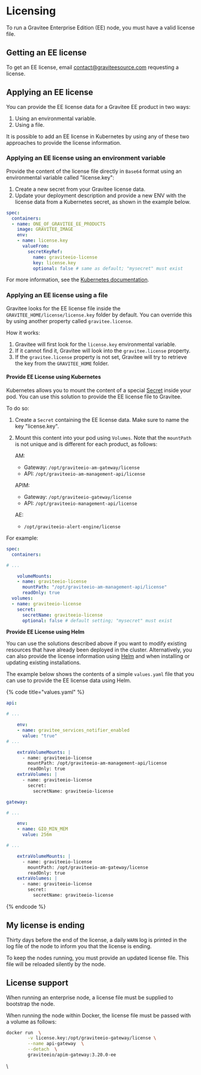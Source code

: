 # Licensing

To run a Gravitee Enterprise Edition (EE) node, you must have a valid license file.

## Getting an EE license

To get an EE license, email [contact@graviteesource.com](mailto:contact@graviteesource.com) requesting a license.

## Applying an EE license

You can provide the EE license data for a Gravitee EE product in two ways:

1. Using an environmental variable.
2. Using a file.

It is possible to add an EE license in Kubernetes by using any of these two approaches to provide the license information.

### Applying an EE license using an environment variable

Provide the content of the license file directly in `Base64` format using an environmental variable called "license.key":

1. Create a new secret from your Gravitee license data.
2. Update your deployment description and provide a new ENV with the license data from a Kubernetes secret, as shown in the example below.

```yaml
spec:
  containers:
  - name: ONE_OF_GRAVITEE_EE_PRODUCTS
    image: GRAVITEE_IMAGE
    env:
    - name: license.key
      valueFrom:
        secretKeyRef:
          name: graviteeio-license
          key: license.key
          optional: false # same as default; "mysecret" must exist
```

For more information, see the [Kubernetes documentation](https://kubernetes.io/docs/tasks/inject-data-application/define-environment-variable-container).

### Applying an EE license using a file

Gravitee looks for the EE license file inside the `GRAVITEE_HOME/license/license.key` folder by default. You can override this by using another property called `gravitee.license`.

How it works:

1. Gravitee will first look for the `license.key` environmental variable.
2. If it cannot find it, Gravitee will look into the `gravitee.license` property.
3. If the `gravitee.license` property is not set, Gravitee will try to retrieve the key from the `GRAVITEE_HOME` folder.

#### **Provide EE License using Kubernetes**

Kubernetes allows you to mount the content of a special [Secret](https://kubernetes.io/docs/concepts/configuration/secret/) inside your pod. You can use this solution to provide the EE license file to Gravitee.

To do so:

1. Create a `Secret` containing the EE license data. Make sure to name the key "license.key".
2.  Mount this content into your pod using `Volumes`. Note that the `mountPath` is not unique and is different for each product, as follows:

    AM:

    * Gateway: `/opt/graviteeio-am-gateway/license`
    * API: `/opt/graviteeio-am-management-api/license`

    APIM:

    * Gateway: `/opt/graviteeio-gateway/license`
    * API: `/opt/graviteeio-management-api/license`

    AE:

    * `/opt/graviteeio-alert-engine/license`

For example:

```yaml
spec:
  containers:

# ...

    volumeMounts:
    - name: graviteeio-license
      mountPath: "/opt/graviteeio-am-management-api/license"
      readOnly: true
  volumes:
  - name: graviteeio-license
    secret:
      secretName: graviteeio-license
      optional: false # default setting; "mysecret" must exist
```

**Provide EE License using Helm**

You can use the solutions described above if you want to modify existing resources that have already been deployed in the cluster. Alternatively, you can also provide the license information using [Helm](https://helm.sh/) and when installing or updating existing installations.

The example below shows the contents of a simple `values.yaml` file that you can use to provide the EE license data using Helm.

{% code title="values.yaml" %}
```yaml
api:

# ...

    env:
    - name: gravitee_services_notifier_enabled
      value: "true"
# ...

    extraVolumeMounts: |
      - name: graviteeio-license
        mountPath: /opt/graviteeio-am-management-api/license
        readOnly: true
    extraVolumes: |
      - name: graviteeio-license
        secret:
          secretName: graviteeio-license

gateway:

# ...

    env:
    - name: GIO_MIN_MEM
      value: 256m

# ...

    extraVolumeMounts: |
      - name: graviteeio-license
        mountPath: /opt/graviteeio-am-gateway/license
        readOnly: true
    extraVolumes: |
      - name: graviteeio-license
        secret:
          secretName: graviteeio-license
```
{% endcode %}

## My license is ending

Thirty days before the end of the license, a daily `WARN` log is printed in the log file of the node to inform you that the license is ending.

To keep the nodes running, you must provide an updated license file. This file will be reloaded silently by the node.

## License support

When running an enterprise node, a license file must be supplied to bootstrap the node.

When running the node within Docker, the license file must be passed with a volume as follows:

```sh
docker run  \
        -v license.key:/opt/graviteeio-gateway/license \
        --name api-gateway  \
        --detach  \
        graviteeio/apim-gateway:3.20.0-ee
```

\
